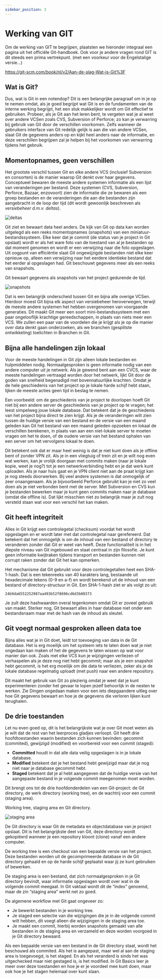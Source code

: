 ```yaml
---
sidebar_position: 3
---
```


# Werking van GIT

Om de werking van GIT te begrijpen, plaatsten we hieronder integraal een pagina uit het officiële Git-handboek. Ook voor je andere vragen rond GIT is dit steeds een prima vertrekpunt. (met een voorkeur voor de Engelstalige versie...)

https://git-scm.com/book/nl/v2/Aan-de-slag-Wat-is-Git%3F

## Wat is Git?
Dus, wat is Git in een notendop? Dit is een belangrijke paragraaf om in je op te nemen omdat, als je goed begrijpt wat Git is en de fundamenten van de interne werking begrijpt, het een stuk makkelijker wordt om Git effectief te gebruiken. Probeer, als je Git aan het leren bent, te vergeten wat je al weet over andere VCSen zoals CVS, Subversion of Perforce; zo kan je verwarring bij gebruik van Git door de verschillen voorkomen. Zelfs wanneer de gebruikers interface van Git redelijk gelijk is aan die van andere VCSen, slaat Git de gegevens anders op en kijkt heel anders naar de informatie, en deze verschillen begrijpen zal je helpen bij het voorkomen van verwarring tijdens het gebruik.

## Momentopnames, geen verschillen
Het grootste verschil tussen Git en elke andere VCS (inclusief Subversion en consorten) is de manier waarop Git denkt over haar gegevens. Conceptueel bewaren de meeste andere systemen informatie als een lijst van veranderingen per bestand. Deze systemen (CVS, Subversion, Perforce, Bazaar, enzovoort) zien de informatie die ze bewaren als een groep bestanden en de veranderingen die aan die bestanden zijn aangebracht in de loop der tijd (dit wordt gewoonlijk beschreven als *versiebeheer d.m.v. deltas*).

<p align="center">

![deltas](/img/git/deltas.png)

</p>

Git ziet en bewaart data heel anders. De kijk van Git op data kan worden uitgelegd als een reeks momentopnames (snapshots) van een miniatuur-bestandssysteem. Elke keer dat je commit (de status van je project in Git opslaat) wordt er als het ware foto van de toestand van al je bestanden op dat moment genomen en wordt er een verwijzing naar die foto opgeslagen. Uit oogpunt van efficiëntie slaat Git ongewijzigde bestanden niet elke keer opnieuw op, alleen een verwijzing naar het eerdere identieke bestand dat het eerder al opgeslagen had. Git beschouwt gegevens meer als een reeks van snapshots.

Git bewaart gegevens als snapshots van het project gedurende de tijd.

<p align="center">

![snapshots](/img/git/snapshots.png)

</p>

Dat is een belangrijk onderscheid tussen Git en bijna alle overige VCSen. Hierdoor moest Git bijna elk aspect van versiebeheer heroverwegen, terwijl de meeste andere systemen het hebben overgenomen van voorgaande generaties. Dit maakt Git meer een soort mini-bestandssysteem met een paar ongelooflijk krachtige gereedschappen, in plaats van niets meer een VCS. We zullen een paar van de voordelen die je krijgt als je op die manier over data denkt gaan onderzoeken, als we branchen (gesplitste ontwikkeling) toelichten in Branchen in Git.

## Bijna alle handelingen zijn lokaal

Voor de meeste handelingen in Git zijn alleen lokale bestanden en hulpmiddelen nodig. Normaalgesproken is geen informatie nodig van een andere computer uit je netwerk. Als je gewend bent aan een CVCS, waar de meeste handelingen vertraagd worden door het netwerk, lijkt Git door de goden van snelheid begenadigd met bovennatuurlijke krachten. Omdat je de hele geschiedenis van het project op je lokale harde schijf hebt staan, lijken de meeste acties geen tijd in beslag te nemen.

Een voorbeeld: om de geschiedenis van je project te doorlopen hoeft Git niet bij een andere server de geschiedenis van je project op te vragen; het leest simpelweg jouw lokale database. Dat betekent dat je de geschiedenis van het project bijna direct te zien krijgt. Als je de veranderingen wilt zien tussen de huidige versie van een bestand en de versie van een maand geleden kan Git het bestand van een maand geleden opzoeken en lokaal de verschillen berekenen, in plaats van aan een niet-lokale server te moeten vragen om het te doen, of de oudere versie van het bestand ophalen van een server om het vervolgens lokaal te doen.

Dit betekent ook dat er maar heel weinig is dat je niet kunt doen als je offline bent of zonder VPN zit. Als je in een vliegtuig of trein zit en je wilt nog even wat werken, kan je vrolijk doorgaan met commits maken (naar je lokale kopie, weet je nog?) tot je een netwerkverbinding hebt en je dat werk kunt uploaden. Als je naar huis gaat en je VPN client niet aan de praat krijgt kan je nog steeds doorwerken. Bij veel andere systemen is dat onmogelijk of zeer onaangenaam. Als je bijvoorbeeld Perforce gebruikt kan je niet zo veel doen als je niet verbonden bent met de server. Met Subversion en CVS kun je bestanden bewerken maar je kunt geen commits maken naar je database (omdat die offline is). Dat lijkt misschien niet zo belangrijk maar je zult nog versteld staan wat voor een verschil het kan maken.

## Git heeft integriteit
Alles in Git krijgt een controlegetal (checksum) voordat het wordt opgeslagen en er wordt later met dat controlegetal naar gerefereerd. Dat betekent dat het onmogelijk is om de inhoud van een bestand of directory te veranderen zonder dat Git er weet van heeft. Deze functionaliteit is in het diepste niveau van Git ingebouwd en staat centraal in zijn filosofie. Je kunt geen informatie kwijtraken tijdens transport en bestanden kunnen niet corrupt raken zonder dat Git het kan opmerken.

Het mechanisme dat Git gebruikt voor deze controlegetallen heet een SHA-1-hash. Dat is een tekenreeks van 40 karakters lang, bestaande uit hexadecimale tekens (0-9 en a-f) en wordt berekend uit de inhoud van een bestand of directory-structuur in Git. Een SHA-1-hash ziet er als volgt zo uit:

```
24b9da6552252987aa493b52f8696cd6d3b00373
```

Je zult deze hashwaarden overal tegenkomen omdat Git er zoveel gebruik van maakt. Sterker nog, Git bewaart alles in haar database niet onder een bestandsnaam maar met de hash van de inhoud als sleutel.

## Git voegt normaal gesproken alleen data toe
Bijna alles wat je in Git doet, leidt tot toevoeging van data in de Git database. Het is erg moeilijk om het systeem iets te laten doen wat je niet ongedaan kan maken of het de gegevens te laten wissen op wat voor manier dan ook. Zoals met elke VCS kun je wijzigingen verliezen of verhaspelen als je deze nog niet hebt gecommit; maar als je een snapshot hebt gecommit, is het erg moeilijk om die data te verliezen, zeker als je de lokale database regelmatig uploadt (met push) naar een andere repository.

Dit maakt het gebruik van Git zo plezierig omdat je weet dat je kunt experimenteren zonder het gevaar te lopen jezelf behoorlijk in de nesten te werken. Zie Dingen ongedaan maken voor een iets diepgaandere uitleg over hoe Git gegevens bewaart en hoe je de gegevens die verloren lijken kunt terughalen.

## De drie toestanden
Let nu even goed op, dit is het belangrijkste wat je over Git moet weten als je wilt dat de rest van het leerproces gladjes verloopt. Git heeft drie hoofdtoestanden waarin bestanden zich kunnen bevinden: gecommit (commited), gewijzigd (modified) en voorbereid voor een commit (staged):

* **Committed** houdt in dat alle data veilig opgeslagen is in je lokale database.
* **Modified** betekent dat je het bestand hebt gewijzigd maar dat je nog niet naar je database gecommit hebt.
* **Staged** betekent dat je al hebt aangegeven dat de huidige versie van het aangepaste bestand in je volgende commit meegenomen moet worden.

Dit brengt ons tot de drie hoofdonderdelen van een Git-project: de Git directory, de werk directory (working tree), en de wachtrij voor een commit (staging area).

Working tree, staging area en Git directory.

<p align="center">

![staging area](/img/git/areas.png)

</p>

De Git directory is waar Git de metadata en objectdatabase van je project opslaat. Dit is het belangrijkste deel van Git, deze directory wordt gekopiëerd wanneer je een repository kloont (clone) vanaf een andere computer.

De working tree is een checkout van een bepaalde versie van het project. Deze bestanden worden uit de gecomprimeerde database in de Git directory gehaald en op de harde schijf geplaatst waar jij ze kunt gebruiken of bewerken.

De staging area is een bestand, dat zich normaalgesproken in je Git directory bevindt, waar informatie opgeslagen wordt over wat in de volgende commit meegaat. In Git vaktaal wordt dit de “index” genoemd, maar de zin “staging area” werkt net zo goed.

De algemene workflow met Git gaat ongeveer zo:

* Je bewerkt bestanden in je working tree.
* Je staged een selectie van die wijzigingen die je in de volgende commit wilt hebben, dit voegt alleen die wijzigingen in de staging area toe.
* Je maakt een commit, hierbij worden snapshots gemaakt van alle bestanden in de staging area en verzameld en deze worden voorgoed in je Git directory bewaard.

Als een bepaalde versie van een bestand in de Git directory staat, wordt het beschouwd als commited. Als het is aangepast, maar wel al aan de staging area is toegevoegd, is het staged. En als het veranderd is sinds het was uitgechecked maar niet gestaged is, is het modified. In Git Basics leer je meer over deze toestanden en hoe je er je voordeel mee kunt doen, maar ook hoe je het stagen helemaal over kunt slaan.
